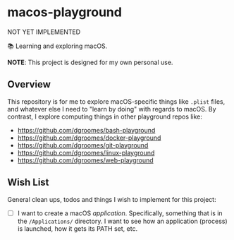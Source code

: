 # macos-playground

NOT YET IMPLEMENTED

📚 Learning and exploring macOS.

**NOTE**: This project is designed for my own personal use.


## Overview

This repository is for me to explore macOS-specific things like `.plist` files, and whatever else I need to "learn by doing"
with regards to macOS. By contrast, I explore computing things in other playground repos like:

* <https://github.com/dgroomes/bash-playground>
* <https://github.com/dgroomes/docker-playground>
* <https://github.com/dgroomes/git-playground>
* <https://github.com/dgroomes/linux-playground>
* <https://github.com/dgroomes/web-playground>


## Wish List

General clean ups, todos and things I wish to implement for this project:

* [ ] I want to create a macOS *application*. Specifically, something that is in the `/Applications/` directory. I want
  to see how an application (process) is launched, how it gets its PATH set, etc.
